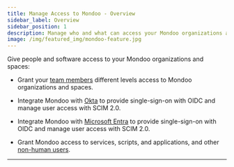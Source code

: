 ```yaml
---
title: Manage Access to Mondoo - Overview
sidebar_label: Overview
sidebar_position: 1
description: Manage who and what can access your Mondoo organizations and spaces
image: /img/featured_img/mondoo-feature.jpg
---
```


Give people and software access to your Mondoo organizations and spaces:

- Grant your [team members](/platform/maintain/access/team_members) different levels access to Mondoo organizations and spaces.

- Integrate Mondoo with [Okta](/platform/maintain/access/scim-okta) to provide single-sign-on with OIDC and manage user access with SCIM 2.0.

- Integrate Mondoo with [Microsoft Entra](/platform/maintain/access/scim-ms) to provide single-sign-on with OIDC and manage user access with SCIM 2.0.

- Grant Mondoo access to services, scripts, and applications, and other [non-human users](/platform/maintain/access/non-human/overview/).

---
